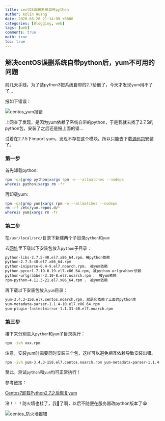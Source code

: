```yaml
---
title: centOS误删系统自带python
author: Kolin Huang
date: 2020-08-26 21:14:00 +0800
categories: [Blogging, web]
tags: [web]
comments: true
math: true
toc: true
---
```




##  解决centOS误删系统自带python后，yum不可用的问题

前几天手贱，为了装python3把系统自带的2.7给删了，今天才发现yum用不了了...

报如下错误：

![centos_yum报错](/HYCBlog/assets/img/web/centos_yum报错.png)

上网查了发现，是因为yum依赖了系统自带的python，于是我就去找了2.7.5的python包，安装了之后还是报上面的错...

试着在2.7.5下import yum，发现不存在这个模块。所以只能去下载[源码包](http://vault.centos.org/7.3.1611/os/x86_64/Packages/)安装了。

### 第一步

首先卸载python:

```sh
rpm -qa|grep python|xargs rpm -e --allmatches --nodeps
whereis python|xargs rm -fr
```

再卸载yum:

```sh
rpm -qa|grep yum|xargs rpm -e --allmatches --nodeps
rm -rf /etc/yum.repos.d/*
whereis yum|xargs rm -fr
```



### 第二步

在`/usr/local/src/`目录下新建两个子目录`python`和`yum`

去[网址](http://vault.centos.org/7.3.1611/os/x86_64/Packages/)里下载以下安装包放入`python`子目录：

```markdown
python-libs-2.7.5-48.el7.x86_64.rpm，被python依赖
python-2.7.5-48.el7.x86_64.rpm
python-iniparse-0.4-9.el7.noarch.rpm， 被yum依赖
python-pycurl-7.19.0-19.el7.x86_64.rpm, 被python-urlgrabber依赖
python-urlgrabber-3.10-8.el7.noarch.rpm ， 被yum依赖
rpm-python-4.11.3-21.el7.x86_64.rpm ， 被yum依赖
```

再下载以下安装包放入`yum`目录：

```markdown
yum-3.4.3-150.el7.centos.noarch.rpm, 就是它依赖了上面的python库
yum-metadata-parser-1.1.4-10.el7.x86_64.rpm
yum-plugin-fastestmirror-1.1.31-40.el7.noarch.rpm
```



### 第三步

接下来分别进入`python`和`yum`子目录执行：

```sh
rpm -ivh xxx.rpm
```

注意，安装yum时需要同时安装三个包，这样可以避免相互依赖导致安装出错。

```sh
rpm -ivh yum-3.4.3-150.el7.centos.noarch.rpm yum-metadata-parser-1.1.4-10.el7.x86_64.rpm yum-plugin-fastestmirror-1.1.31-40.el7.noarch.rpm
```



至此，测试`python`和`yum`均可正常执行！



参考链接：

[Centos7卸载Python2.7之后恢复yum](https://www.jianshu.com/p/89df82a5d74b)





淦！！！防火墙也挂了，我🤮了啊，以后不随便在服务器改python版本了😭

![centos_防火墙报错](/HYCBlog/assets/img/web/centos_防火墙报错.png)

